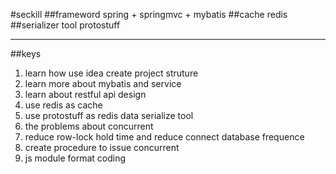 #seckill
##frameword
spring + springmvc + mybatis
##cache
redis
##serializer tool
protostuff
***
##keys
1. learn how use idea create project struture
2. learn more about mybatis and service
3. learn about restful api design
4. use redis as cache
5. use protostuff as redis data serialize tool
6. the problems about concurrent
7. reduce row-lock hold time and reduce connect database frequence
8. create procedure to issue concurrent 
9. js module format coding

